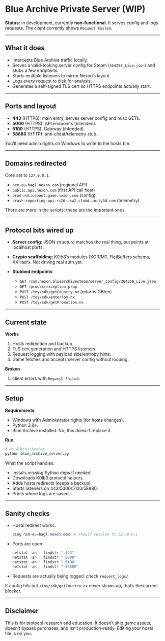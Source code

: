 # Blue Archive Private Server (WIP)

**Status:** in development, currently **non-functional**. It serves config and logs requests. The client currently shows `Request Failed`.

---

## What it does

* Intercepts Blue Archive traffic locally.
* Serves a valid-looking server config for Steam (`364258_Live.json`) and stubs a few endpoints.
* Starts multiple listeners to mirror Nexon’s layout.
* Logs every request to disk for analysis.
* Generates a self-signed TLS cert so HTTPS endpoints actually start.

---

## Ports and layout

* **443** (HTTPS): main entry, serves server config and misc GETs.
* **5000** (HTTPS): API endpoints (intended).
* **5100** (HTTPS): Gateway (intended).
* **58880** (HTTP): anti-cheat/telemetry stub.

You’ll need admin rights on Windows to write to the hosts file.

---

## Domains redirected

Core set to `127.0.0.1`:

* `nxm-eu-bagl.nexon.com` (regional API)
* `public.api.nexon.com` (first API call host)
* `prod-noticepool.game.nexon.com` (config)
* `crash-reporting-api-rs26-usw2.cloud.unity3d.com` (telemetry)

There are more in the scripts; these are the important ones.

---

## Protocol bits wired up

* **Server config**: JSON structure matches the real thing, but points at localhost ports.
* **Crypto scaffolding**: K0lb3’s modules (XOR/MT, FlatBuffers schema, XXHash). Not driving real auth yet.
* **Stubbed endpoints**:

  * `GET /com.nexon.bluearchivesteam/server_config/364258_Live.json`
  * `GET /prod/crexception-prop`
  * `POST /toy/sdk/getCountry.nx` (returns GB/en)
  * `POST /toy/sdk/enterToy.nx`
  * `POST /toy/sdk/getPromotion.nx`

---

## Current state

**Works**

1. Hosts redirection and backup.
2. TLS cert generation and HTTPS listeners.
3. Request logging with payload size/entropy hints.
4. Game fetches and accepts server config without looping.

**Broken**

1. client errors with `Request Failed`.

---

## Setup

**Requirements**

* Windows with Administrator rights (for hosts changes).
* Python 3.8+.
* Blue Archive installed. No, this doesn’t replace it.

**Run**

```bash
# As Administrator
python blue_archive_server.py
```

What the script handles:

* Installs missing Python deps if needed.
* Downloads K0lb3 protocol helpers.
* Adds hosts redirects (keeps a backup).
* Starts listeners on 443/5000/5100/58880.
* Prints where logs are saved.

---

## Sanity checks

* Hosts redirect works:

  ```powershell
  ping nxm-eu-bagl.nexon.com  # should resolve to 127.0.0.1
  ```
* Ports are open:

  ```powershell
  netstat -an | findstr ":443"
  netstat -an | findstr ":5000"
  netstat -an | findstr ":5100"
  netstat -an | findstr ":58880"
  ```
* Requests are actually being logged: check `request_logs/`.

If config hits but `/toy/sdk/getCountry.nx` never shows up, that’s the current blocker.

---

## Disclaimer

This is for protocol research and education. It doesn’t ship game assets, doesn’t bypass purchases, and isn’t production-ready. Editing your hosts file is on you.
